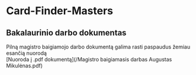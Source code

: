 # Card-Finder-Masters


## Bakalaurinio darbo dokumentas
Pilną magistro baigiamojo darbo dokumentą galima rasti paspaudus žemiau esančią nuorodą  
[Nuoroda į .pdf dokumentą](/Magistro baigiamasis darbas Augustas Mikulėnas.pdf)
